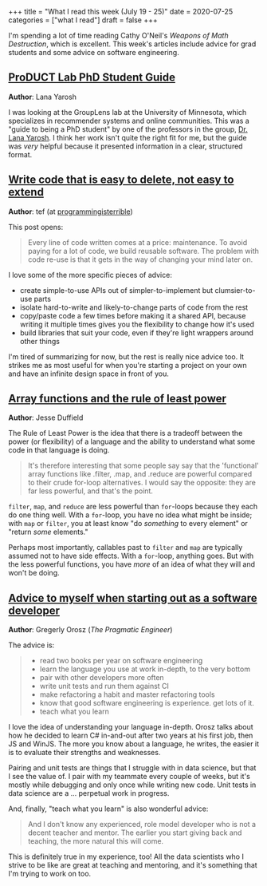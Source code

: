 +++
title = "What I read this week (July 19 - 25)"
date = 2020-07-25
categories = ["what I read"]
draft = false
+++

I'm spending a lot of time reading Cathy O'Neil's *Weapons of Math Destruction*, which is excellent. This week's articles include advice for grad students and some advice on software engineering.

<!--more-->

## [ProDUCT Lab PhD Student Guide](https://docs.google.com/document/d/1Kc4AUlhtgrO8_oDrs9IqO40OEMe7HQM_ShQHyLNwlBQ/edit#)
**Author**: Lana Yarosh

I was looking at the GroupLens lab at the University of Minnesota, which specializes in recommender systems and online communities. This was a "guide to being a PhD student" by one of the professors in the group, [Dr. Lana Yarosh](http://lanayarosh.com/). I think her work isn't quite the right fit for me, but the guide was *very* helpful because it presented information in a clear, structured format.


## [Write code that is easy to delete, not easy to extend](https://programmingisterrible.com/post/139222674273/write-code-that-is-easy-to-delete-not-easy-to)
**Author**: tef (at [programmingisterrible](https://programmingisterrible.com/))

This post opens:

> Every line of code written comes at a price: maintenance. To avoid paying for a lot of code, we build reusable software. The problem with code re-use is that it gets in the way of changing your mind later on.

I love some of the more specific pieces of advice:
 * create simple-to-use APIs out of simpler-to-implement but clumsier-to-use parts
 * isolate hard-to-write and likely-to-change parts of code from the rest
 * copy/paste code a few times before making it a shared API, because writing it multiple times gives you the flexibility to change how it's used
 * build libraries that suit your code, even if they're light wrappers around other things

I'm tired of summarizing for now, but the rest is really nice advice too. It strikes me as most useful for when you're starting a project on your own and have an infinite design space in front of you.


## [Array functions and the rule of least power](https://jesseduffield.com/array-functions-and-the-rule-of-least-power)
**Author**: Jesse Duffield

The Rule of Least Power is the idea that there is a tradeoff between the power (or flexibility) of a language and the ability to understand what some code in that language is doing.

> It's therefore interesting that some people say say that the 'functional' array functions like .filter, .map, and .reduce are powerful compared to their crude for-loop alternatives. I would say the opposite: they are far less powerful, and that's the point.

`filter`, `map`, and `reduce` are less powerful than `for`-loops because they each do one thing well. With a `for`-loop, you have no idea what might be inside; with `map` or `filter`, you at least know "do *something* to every element" or "return *some* elements."

Perhaps most importantly, callables past to `filter` and `map` are typically assumed not to have side effects. With a `for`-loop, anything goes. But with the less powerful functions, you have *more* of an idea of what they will and won't be doing.


## [Advice to myself when starting out as a software developer](https://blog.pragmaticengineer.com/advice-to-myself-when-starting-as-a-software-developer/)
**Author**: Gregerly Orosz (*The Pragmatic Engineer*)

The advice is:
 > * read two books per year on software engineering
 > * learn the language you use at work in-depth, to the very bottom
 > * pair with other developers more often
 > * write unit tests and run them against CI
 > * make refactoring a habit and master refactoring tools
 > * know that good software engineering is experience. get lots of it.
 > * teach what you learn

I love the idea of understanding your language in-depth. Orosz talks about how he decided to learn C# in-and-out after two years at his first job, then JS and WinJS. The more you know about a language, he writes, the easier it is to evaluate their strengths and weaknesses.

Pairing and unit tests are things that I struggle with in data science, but that I see the value of. I pair with my teammate every couple of weeks, but it's mostly while debugging and only once while writing new code. Unit tests in data science are a ... perpetual work in progress.

And, finally, "teach what you learn" is also wonderful advice:

> And I don't know any experienced, role model developer who is not a decent teacher and mentor. The earlier you start giving back and teaching, the more natural this will come.

This is definitely true in my experience, too! All the data scientists who I strive to be like are great at teaching and mentoring, and it's something that I'm trying to work on too.


